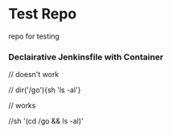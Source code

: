 # Test Repo
repo for testing


### Declairative Jenkinsfile with Container

// doesn't work

// dir('/go'){sh 'ls -al'}
                
// works

//sh '(cd /go && ls -al)'
